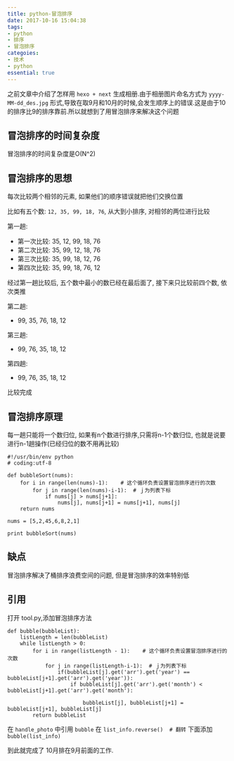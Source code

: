 ```yaml
---
title: python-冒泡排序
date: 2017-10-16 15:04:38
tags:
- python
- 排序
- 冒泡排序
categoies:
- 技术
- python
essential: true
---
```


之前文章中介绍了怎样用 `hexo + next` 生成相册.由于相册图片命名方式为 `yyyy-MM-dd_des.jpg` 形式,导致在取9月和10月的时候,会发生顺序上的错误.这是由于10的排序比9的排序靠前.所以就想到了用冒泡排序来解决这个问题
<!-- more -->
冒泡排序的时间复杂度
----------
冒泡排序的时间复杂度是O(N^2)

冒泡排序的思想
----------
每次比较两个相邻的元素, 如果他们的顺序错误就把他们交换位置

比如有五个数: `12, 35, 99, 18, 76`, 从大到小排序, 对相邻的两位进行比较

第一趟:
- 第一次比较: 35, 12, 99, 18, 76
- 第二次比较: 35, 99, 12, 18, 76
- 第三次比较: 35, 99, 18, 12, 76
- 第四次比较: 35, 99, 18, 76, 12

经过第一趟比较后, 五个数中最小的数已经在最后面了, 接下来只比较前四个数, 依次类推

第二趟:
- 99, 35, 76, 18, 12

第三趟:
- 99, 76, 35, 18, 12

第四趟:
- 99, 76, 35, 18, 12

比较完成

冒泡排序原理
----------
每一趟只能将一个数归位, 如果有n个数进行排序,只需将n-1个数归位, 也就是说要进行n-1趟操作(已经归位的数不用再比较)

```
#!/usr/bin/env python
# coding:utf-8

def bubbleSort(nums):
    for i in range(len(nums)-1):    # 这个循环负责设置冒泡排序进行的次数
        for j in range(len(nums)-i-1):  # ｊ为列表下标
            if nums[j] > nums[j+1]:
                nums[j], nums[j+1] = nums[j+1], nums[j]
    return nums

nums = [5,2,45,6,8,2,1]

print bubbleSort(nums)
```
缺点
----------
冒泡排序解决了桶排序浪费空间的问题, 但是冒泡排序的效率特别低

引用
----------
打开 tool.py,添加冒泡排序方法
```
def bubble(bubbleList):
    listLength = len(bubbleList)
    while listLength > 0:
        for i in range(listLength - 1):    # 这个循环负责设置冒泡排序进行的次数
            for j in range(listLength-i-1):  # ｊ为列表下标
                if(bubbleList[j].get('arr').get('year') == bubbleList[j+1].get('arr').get('year')):
                    if bubbleList[j].get('arr').get('month') < bubbleList[j+1].get('arr').get('month'):
                
                        bubbleList[j], bubbleList[j+1] = bubbleList[j+1], bubbleList[j]
        return bubbleList
```
在 `handle_photo` 中引用 `bubble`
在 `list_info.reverse()  # 翻转` 下面添加 `bubble(list_info)`

到此就完成了 10月排在9月前面的工作.


